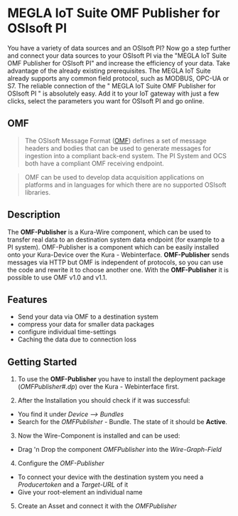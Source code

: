 # MEGLA IoT Suite OMF Publisher for OSIsoft PI
You have a variety of data sources and an OSIsoft PI? Now go a step further and connect your data sources to your OSIsoft PI via the "MEGLA IoT Suite OMF Publisher for OSIsoft PI" and increase the efficiency of your data. Take advantage of the already existing prerequisites. The MEGLA IoT Suite already supports any common field protocol, such as MODBUS, OPC-UA or S7. The reliable connection of the " MEGLA IoT Suite OMF Publisher for OSIsoft PI " is absolutely easy. Add it to your IoT gateway with just a few clicks, select the parameters you want for OSIsoft PI and go online.

## OMF
> The OSIsoft Message Format ([OMF](http://omf-docs.osisoft.com/en/v1.1/ "OMF")) defines a set of message headers and bodies that can be used to generate messages for ingestion into a compliant back-end system. The PI System and OCS both have a compliant OMF receiving endpoint.

>OMF can be used to develop data acquisition applications on platforms and in languages for which there are no supported OSIsoft libraries.

## Description
The **OMF-Publisher** is a Kura-Wire component, which can be used to transfer real data to an destination system data endpoint (for example to a PI system). OMF-Publisher is a component which can be easily installed onto your Kura-Device over the Kura - Webinterface. 
 **OMF-Publisher** sends messages via HTTP but OMF is independent of protocols, so you can use the code and rewrite it to choose another one. 
With the **OMF-Publisher** it is possible to use OMF v1.0 and v1.1.

## Features
- Send your data via OMF to a destination system
- compress your data for smaller data packages
- configure individual time-settings
- Caching the data due to connection loss

## Getting Started
1.  To use the **OMF-Publisher** you have to install the deployment package (*OMFPublisher#.dp*) over the Kura - Webinterface first. 

2. After the Installation you should check if it was successful:
  * You find it under *Device --> Bundles*
  * Search for the *OMFPublisher* - Bundle. The state of it should be **Active**.
3. Now the Wire-Component is installed and can be used:
  * Drag 'n Drop the component *OMFPublisher* into the *Wire-Graph-Field*
 
4. Configure the *OMF-Publisher* 
  * To connect your device with the destination system you need a *Producertoken* and a *Target-URL* of it
  * Give your root-element an individual name
 
5. Create an Asset and connect it with the *OMFPublisher*
